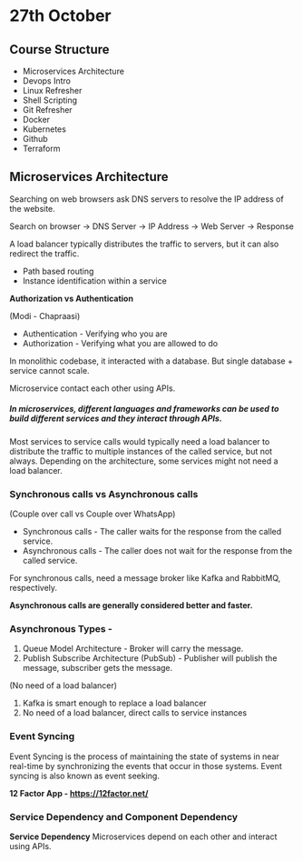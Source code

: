 # 27th October

## Course Structure

- Microservices Architecture
- Devops Intro
- Linux Refresher
- Shell Scripting
- Git Refresher
- Docker
- Kubernetes
- Github
- Terraform

## Microservices Architecture

Searching on web browsers ask DNS servers to resolve the IP address of the website.

Search on browser -> DNS Server -> IP Address -> Web Server -> Response

A load balancer typically distributes the traffic to servers, but it can also redirect the traffic.

- Path based routing 
- Instance identification within a service

**Authorization vs Authentication**

(Modi - Chapraasi)
- Authentication - Verifying who you are
- Authorization - Verifying what you are allowed to do

In monolithic codebase, it interacted with a database. But single database + service cannot scale.

Microservice contact each other using APIs.

##### In microservices, different languages and frameworks can be used to build different services and they interact through APIs.

Most services to service calls would typically need a load balancer to distribute the traffic to multiple instances of the called service, but not always. Depending on the architecture, some services might not need a load balancer.

###  Synchronous calls vs Asynchronous calls

(Couple over call vs Couple over WhatsApp)

- Synchronous calls - The caller waits for the response from the called service.
- Asynchronous calls - The caller does not wait for the response from the called service.

For synchronous calls, need a message broker like Kafka and RabbitMQ, respectively.

**Asynchronous calls are generally considered better and faster.**

### Asynchronous Types -

1. Queue Model Architecture - Broker will carry the message.
2. Publish Subscribe Architecture (PubSub) - Publisher will publish the message, subscriber gets the message.

(No need of a load balancer)
1. Kafka is smart enough to replace a load balancer
2. No need of a load balancer, direct calls to service instances  

### Event Syncing 
Event Syncing is the process of maintaining the state of systems in near real-time by synchronizing the events that occur in those systems. Event syncing is also known as event seeking.


**12 Factor App - https://12factor.net/**

### Service Dependency and Component Dependency

**Service Dependency**
Microservices depend on each other and interact using APIs.





